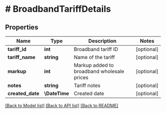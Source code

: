 # # BroadbandTariffDetails

## Properties

Name | Type | Description | Notes
------------ | ------------- | ------------- | -------------
**tariff_id** | **int** | Broadband tariff ID | [optional]
**tariff_name** | **string** | Name of the tariff | [optional]
**markup** | **int** | Markup added to broadband wholesale prices | [optional]
**notes** | **string** | Tariff notes | [optional]
**created_date** | **\DateTime** | Created date | [optional]

[[Back to Model list]](../../README.md#models) [[Back to API list]](../../README.md#endpoints) [[Back to README]](../../README.md)
